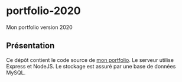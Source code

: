 # portfolio-2020
Mon portfolio version 2020

## Présentation
Ce dépôt contient le code source de [mon portfolio](https://www.leoboyer.fr/). Le serveur utilise Express et NodeJS. Le stockage est assuré par une base de données MySQL.
